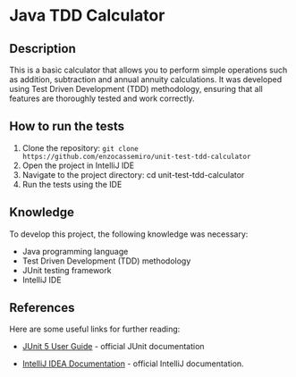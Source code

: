 # Java TDD Calculator
## Description
This is a basic calculator that allows you to perform simple operations such as addition, subtraction and annual annuity calculations. It was developed using Test Driven Development (TDD) methodology, ensuring that all features are thoroughly tested and work correctly.

## How to run the tests
1. Clone the repository: `git clone https://github.com/enzocassemiro/unit-test-tdd-calculator`
2. Open the project in IntelliJ IDE
3. Navigate to the project directory: cd unit-test-tdd-calculator
4. Run the tests using the IDE
## Knowledge
To develop this project, the following knowledge was necessary:

- Java programming language
- Test Driven Development (TDD) methodology
- JUnit testing framework
- IntelliJ IDE

## References
Here are some useful links for further reading:

- [JUnit 5 User Guide](https://junit.org/junit5/docs/current/user-guide/) - official JUnit documentation

- [IntelliJ IDEA Documentation](https://www.jetbrains.com/help/idea/getting-started.html) - official IntelliJ documentation.
